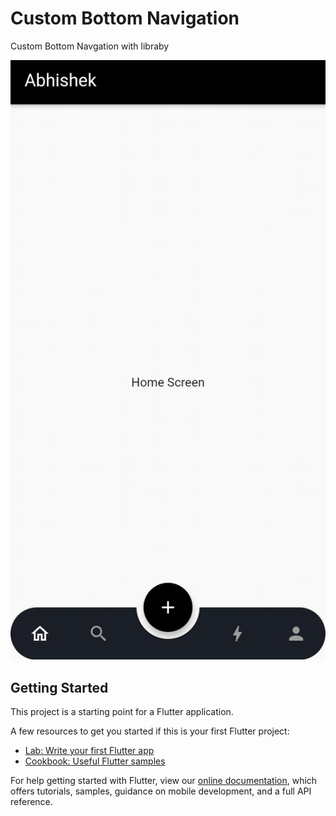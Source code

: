 # Custom Bottom Navigation 

Custom Bottom Navgation with libraby 

![CustomBottomNavigation](https://github.com/abhishekdana1999/flutter-Insta-Code/blob/customBottomNavigation/customBottomNavigation.jpg)

## Getting Started

This project is a starting point for a Flutter application.

A few resources to get you started if this is your first Flutter project:

- [Lab: Write your first Flutter app](https://flutter.dev/docs/get-started/codelab)
- [Cookbook: Useful Flutter samples](https://flutter.dev/docs/cookbook)

For help getting started with Flutter, view our
[online documentation](https://flutter.dev/docs), which offers tutorials,
samples, guidance on mobile development, and a full API reference.
